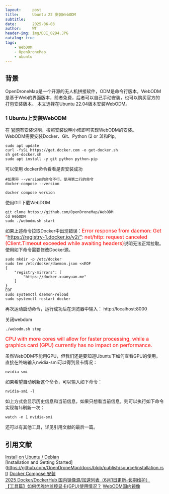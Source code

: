 ```yaml
---
layout:     post
title:      Ubuntu 22 安装WebODM
subtitle:   
date:       2025-06-03
author:     WT
header-img: img/DJI_0294.JPG
catalog: true
tags:
    - WebDOM
    - OpenDroneMap
    - ubuntu          
---  
```


## 背景

OpenDroneMap是一个开源的无人机拼接软件，ODM是命令行版本，WebODM是基于Web的界面版本，前者免费，后者可以自己手动安装，也可以购买官方的打包安装版本。
本文选择在Ubuntu 22.04版本安装WebODM。

### 1 Ubuntu上安装WebODM
在 [官网](https://docs.opendronemap.org/installation/#linux)有安装说明，按照安装说明小修即可实现WebODM的安装。  
WebODM需要安装Docker、Git、Python (2 or 3)和Pip。
```
sudo apt update
curl -fsSL https://get.docker.com -o get-docker.sh
sh get-docker.sh
sudo apt install -y git python python-pip
```
可以使用 docker命令看看是否安装成功  
```
#如果带 --version的命令不行，使用第二行的命令
docker-compose --version

docker compose version

```
使用GIT下载WebDOM
```
git clone https://github.com/OpenDroneMap/WebODM
cd WebODM
sudo ./webodm.sh start
```
如果上述命令拉取Docker中出现错误：<font size=3 color=Red>Error response from daemon: Get “https://registry-1.docker.io/v2/”: net/http: request canceled (Client.Timeout exceeded while awaiting headers)</font>说明无法正常拉取。使用如下命令需要修改Docker源。
```
sudo mkdir -p /etc/docker
sudo tee /etc/docker/daemon.json <<EOF
{
    "registry-mirrors": [
        "https://docker.xuanyuan.me"
    ]
}
EOF
sudo systemctl daemon-reload
sudo systemctl restart docker
```

再次运动启动命令，运行成功后在浏览器中输入： http://localhost:8000


关闭webdom
```
./webodm.sh stop
```
<font size=3 color=Red>CPU with more cores will allow for faster processing, while a graphics card (GPU) currently has no impact on performance.</font>

虽然WebODM不能用GPU，但我们还是要知道Ubuntu下如何查看GPU的使用。
直接在终端输入nvidia-smi可以得到显卡情况：
```
nvidia-smi
```
如果希望自动刷新这个命令，可以输入如下命令：
```
nvidia-smi -l
```
如上方式会显示历史信息和当前信息，如果只想看当前信息，则可以执行如下命令实现每1s刷新一次：
```
watch -n 1 nvidia-smi
```
还可以有其他工具，详见引用文献的最后一篇。





## 引用文献
[Install on Ubuntu / Debian](https://docs.opendronemap.org/installation/#linux)  
[Installation and Getting Started] (https://github.com/OpenDroneMap/docs/blob/publish/source/installation.rst)
[Docker Compose 安装](https://zhuanlan.zhihu.com/p/27482200547)  
[2025 Docker/DockerHub 国内镜像源/加速列表（6月1日更新-长期维护）](https://zhuanlan.zhihu.com/p/24461370776)  
[【工具篇】如何优雅地监控显卡(GPU)使用情况？](https://zhuanlan.zhihu.com/p/577533593)
[WebODM国内镜像](https://gitcode.com/gh_mirrors/we/WebODM/?utm_source=artical_gitcode&index=bottom&type=card&&login=from_csdn&isLogin=1)






